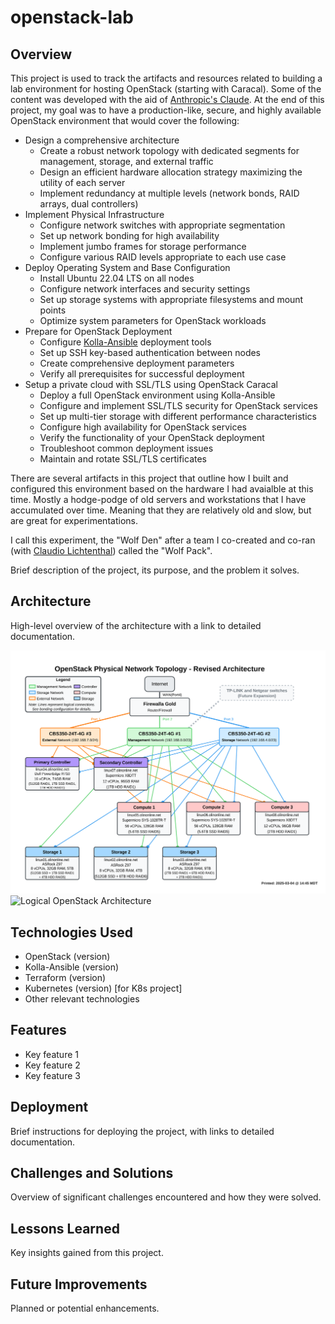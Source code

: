 # openstack-lab

## Overview
This project is used to track the artifacts and resources related to building a lab environment for hosting OpenStack (starting with Caracal). Some of the content was developed with the aid of [Anthropic's Claude][def-claude].
At the end of this project, my goal was to have a production-like, secure, and highly available OpenStack environment that would cover the following:
* Design a comprehensive architecture
  * Create a robust network topology with dedicated segments for management, storage, and external traffic
  * Design an efficient hardware allocation strategy maximizing the utility of each server
  * Implement redundancy at multiple levels (network bonds, RAID arrays, dual controllers)
* Implement Physical Infrastructure
  * Configure network switches with appropriate segmentation
  * Set up network bonding for high availability
  * Implement jumbo frames for storage performance
  * Configure various RAID levels appropriate to each use case
* Deploy Operating System and Base Configuration
  * Install Ubuntu 22.04 LTS on all nodes
  * Configure network interfaces and security settings
  * Set up storage systems with appropriate filesystems and mount points
  * Optimize system parameters for OpenStack workloads
* Prepare for OpenStack Deployment
  * Configure [Kolla-Ansible][def-kolla-ansible] deployment tools
  * Set up SSH key-based authentication between nodes
  * Create comprehensive deployment parameters
  * Verify all prerequisites for successful deployment
* Setup a private cloud with SSL/TLS using OpenStack Caracal
  * Deploy a full OpenStack environment using Kolla-Ansible
  * Configure and implement SSL/TLS security for OpenStack services
  * Set up multi-tier storage with different performance characteristics
  * Configure high availability for OpenStack services
  * Verify the functionality of your OpenStack deployment
  * Troubleshoot common deployment issues
  * Maintain and rotate SSL/TLS certificates

There are several artifacts in this project that outline how I built and configured this environment based on the hardware I had avaialble at this time. Mostly a hodge-podge of old servers and workstations that I have accumulated over time. Meaning that they are relatively old and slow, but are great for experimentations.

I call this experiment, the "Wolf Den" after a team I co-created and co-ran (with [Claudio Lichtenthal][def-claudio]) called the "Wolf Pack". 

Brief description of the project, its purpose, and the problem it solves.

## Architecture
High-level overview of the architecture with a link to detailed documentation.

![Physical Network Topology][def-pnt]
![Logical OpenStack Architecture][def-losa]

## Technologies Used
- OpenStack (version)
- Kolla-Ansible (version)
- Terraform (version)
- Kubernetes (version) [for K8s project]
- Other relevant technologies

## Features
- Key feature 1
- Key feature 2
- Key feature 3

## Deployment
Brief instructions for deploying the project, with links to detailed documentation.

## Challenges and Solutions
Overview of significant challenges encountered and how they were solved.

## Lessons Learned
Key insights gained from this project.

## Future Improvements
Planned or potential enhancements.

[def-claude]: https://claude.ai/new
[def-kolla-ansible]: https://docs.openstack.org/kolla-ansible/latest/
[def-claudio]: https://www.linkedin.com/in/claudio-lichtenthal-50a33a7?lipi=urn%3Ali%3Apage%3Ad_flagship3_profile_view_base_contact_details%3Bconli94pS%2BWnzzuq8pf9MQ%3D%3D
[def-pnt]: architecture/diagrams/oslpg-guide-p2d-physical-network-topology-v3.svg
[def-losa]: oslpg-guide-p3d-logical-openstack-architecture-v3
